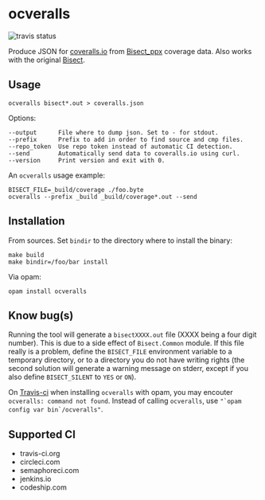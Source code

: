 # ocveralls

![travis status](https://travis-ci.org/sagotch/ocveralls.svg?branch=test)

Produce JSON for [coveralls.io](https://coveralls.io/) from
[Bisect_ppx](https://github.com/rleonid/bisect_ppx) coverage data. Also works with
the original [Bisect](http://bisect.x9c.fr/index.html).

## Usage

    ocveralls bisect*.out > coveralls.json

Options:

    --output      File where to dump json. Set to - for stdout.
    --prefix      Prefix to add in order to find source and cmp files.
    --repo_token  Use repo token instead of automatic CI detection.
    --send        Automatically send data to coveralls.io using curl.
    --version     Print version and exit with 0.

An `ocveralls` usage example:

    BISECT_FILE=_build/coverage ./foo.byte
    ocveralls --prefix _build _build/coverage*.out --send

## Installation

From sources. Set `bindir` to the directory where to install the binary:

    make build
	make bindir=/foo/bar install

Via opam:

    opam install ocveralls

## Know bug(s)

Running the tool will generate a `bisectXXXX.out` file
(XXXX being a four digit number). This is due to a side effect of
`Bisect.Common` module. If this file really is a problem, define the
`BISECT_FILE` environment variable to a temporary directory, or
to a directory you do not have writing rights (the second solution
will generate a warning message on stderr, except if you also
define `BISECT_SILENT` to `YES` or `ON`).

On [Travis-ci](https://travis-ci.org/) when installing
`ocveralls` with opam, you may encouter `ocveralls: command not found`.
Instead of calling `ocveralls`, use ``"`opam config var bin`/ocveralls"``.

## Supported CI

- travis-ci.org
- circleci.com
- semaphoreci.com
- jenkins.io
- codeship.com
